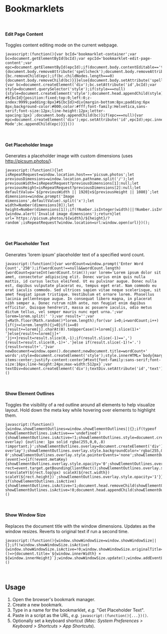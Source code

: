 # Bookmarklets

&nbsp;

#### Edit Page Content

Toggles content editing mode on the current webpage.

```
javascript:(function(){var bcId='bookmarklet-container';var bc=document.getElementById(bcId);var epcId='bookmarklet-edit-page-content';var epc=document.getElementById(epcId);if(document.body.contentEditable=='true'||document.designMode=='on'){document.body.removeAttribute('spellcheck');document.body.removeAttribute('contentEditable');document.designMode='off';if(bc!==null&&epc!==null){bc.removeChild(epc);if(bc.childNodes.length===0){document.body.removeChild(bc)}}}else{document.body.setAttribute('spellcheck','false');document.body.contentEditable='true';document.designMode='on';if(bc===null){var bc=document.createElement('div');bc.setAttribute('id',bcId);var style=document.querySelector('style');if(style===null){style=document.createElement('style');document.head.appendChild(style)}style.innerHTML=style.innerHTML+` #${bcId}{position:fixed;top:0;left:0;z-index:9999;padding:8px}#${bcId}>div{margin-bottom:8px;padding:6px 8px;background-color:#000;color:#fff;font-family:Helvetica,sans-serif;font-size:12px;line-height:12px;letter-spacing:1px}`;document.body.appendChild(bc)}if(epc===null){var epc=document.createElement('div');epc.setAttribute('id',epcId);epc.innerHTML='Edit Mode';bc.appendChild(epc)}}}())
```

&nbsp;

#### Get Placeholder Image

Generates a placeholder image with custom dimensions (uses http://picsum.photos/).

```
javascript:(function(){let isRepeatRequest=window.location.host==='picsum.photos';let previousDimensions=window.location.pathname.split('/');let previousWidth=isRepeatRequest?previousDimensions[1]:null;let previousHeight=isRepeatRequest?previousDimensions[2]:null;let defaultValue=`${previousWidth || 1920}x${previousHeight || 1080}`;let dimensions=window.prompt('Image dimensions',defaultValue).split('x');let width=Number(dimensions[0]);let height=Number(dimensions[1]);if(!Number.isInteger(width)||!Number.isInteger(height)){window.alert('Invalid image dimensions');return}let url=`https://picsum.photos/${width}/${height}/?random`;isRepeatRequest?window.location=url:window.open(url)})();
```

&nbsp;

#### Get Placeholder Text

Generates 'lorem ipsum' placeholder text of a specified word count.

```
javascript:(function(){var wordCount=window.prompt('Enter Word Count','250');if(wordCount!==null&&wordCount.length){wordCount=parseInt(wordCount.trim());var lorem='Lorem ipsum dolor sit amet, consectetur adipiscing elit. Donec varius enim quis nulla mattis, id cursus lectus eleifend. Ut eu pulvinar augue. Donec nulla est, dapibus vulputate placerat eu, tempus eget erat. Nam commodo eu erat iaculis commodo. Sed ultrices sapien vitae neque scelerisque, sit amet feugiat ipsum tristique. Vestibulum et ornare lorem. Phasellus lacinia pellentesque augue. In consequat libero magna, in placerat nibh semper a. Donec rutrum nibh ante, non feugiat enim dapibus efficitur. Quisque hendrerit, massa ac posuere iaculis, odio metus dictum tellus, vel semper mauris nunc eget urna.';var lorem=lorem.split(' ');var result='';var j=Math.floor(Math.random()*lorem.length);for(var i=0;i<wordCount;i++){if(j>=lorem.length){j=0}if(i==0){result+=lorem[j].charAt(0).toUpperCase()+lorem[j].slice(1)+' '}else{result+=lorem[j]+' '}j++}result=result.slice(0,-1);if(result.slice(-1)==','){result=result.slice(0,-1)+'.'}else if(result.slice(-1)!='.'){result=result+'.'}var newDocument=window.open().document;newDocument.title=wordCount+' words';style=document.createElement('style');style.innerHTML=`body{margin:0;padding:32px;display:flex;align-items:center;justify-content:center}#text{font-family:sans-serif;font-size:16px;line-height:24px;max-width:512px}`;var textDiv=document.createElement('div');textDiv.setAttribute('id','text');textDiv.innerHTML=result;newDocument.head.appendChild(style);newDocument.body.appendChild(textDiv)}})()
```

&nbsp;

#### Show Element Outlines

Toggles the visibility of a red outline around all elements to help visualize layout. Hold down the meta key while hovering over elements to highlight them.

```
javascript:(function(){window.showElementOutlines=window.showElementOutlines||{};if(typeof showElementOutlines.isActive==='undefined'){showElementOutlines.isActive=!1;showElementOutlines.style=document.createElement('style');showElementOutlines.style.innerHTML='*:not(#element-overlay) {outline: 1px solid rgba(255,0,0,.8) !important;}';showElementOutlines.overlay=document.createElement('div');showElementOutlines.overlay.setAttribute('id','element-overlay');showElementOutlines.overlay.style.backgroundColor='rgba(255,0,0,.2)';showElementOutlines.overlay.style.zIndex='100000000';showElementOutlines.overlay.style.position='absolute';showElementOutlines.overlay.style.top='0';showElementOutlines.overlay.style.left='0';showElementOutlines.overlay.style.width='1px';showElementOutlines.overlay.style.height='1px';showElementOutlines.overlay.style.transformOrigin='0 0';showElementOutlines.overlay.style.pointerEvents='none';showElementOutlines.overlay.style.opacity='0';showElementOutlines.updateOverlay=(event)=>{if(!event.metaKey){showElementOutlines.overlay.style.opacity='0';showElementOutlines.overlay.style.transform='';return};let rect=event.target.getBoundingClientRect();showElementOutlines.overlay.style.transform=`translateX(${rect.left}px) translateY(${rect.top}px) scaleX(${rect.width}) scaleY(${rect.height})`;showElementOutlines.overlay.style.opacity='1'}}
if(showElementOutlines.isActive){showElementOutlines.isActive=!1;document.head.removeChild(showElementOutlines.style);document.body.removeChild(showElementOutlines.overlay);document.removeEventListener('mousemove',showElementOutlines.updateOverlay);return}
showElementOutlines.isActive=!0;document.head.appendChild(showElementOutlines.style);document.body.appendChild(showElementOutlines.overlay);document.addEventListener('mousemove',showElementOutlines.updateOverlay)})()
```

&nbsp;

#### Show Window Size
Replaces the document title with the window dimensions. Updates as the window resizes. Reverts to original text if run a second time.

```
javascript:(function(){window.showWindowSize=window.showWindowSize||{};if(!window.showWindowSize.isActive){window.showWindowSize.isActive=!0;window.showWindowSize.originalTitle=document.title;window.showWindowSize.update=()=>{document.title=`${window.innerWidth} × ${window.innerHeight}`};window.showWindowSize.update();window.addEventListener('resize',window.showWindowSize.update)}else{window.showWindowSize.isActive=!1;document.title=window.showWindowSize.originalTitle;window.removeEventListener('resize',window.showWindowSize.update)}})()
```

&nbsp;

## Usage

1. Open the browser's bookmark manager.
2. Create a new bookmark.
3. Type in a name for the bookmarklet, _e.g._ "Get Placeholder Text".
4. Paste in a script as the URL, _e.g._ `javascript:(function(){...})()`.
5. Optionally set a keyboard shortcut (_Mac: System Preferences > Keyboard > Shortcuts > App Shortcuts_).
